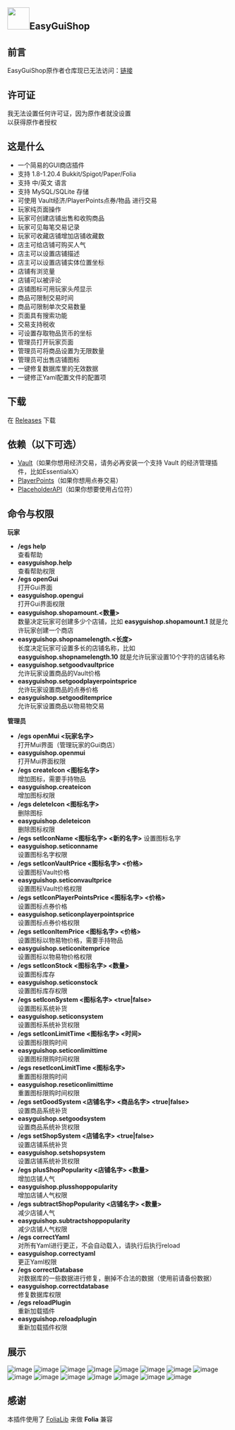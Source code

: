 ## <img height="50" src="images/icon.png" width="50"/>EasyGuiShop



## 前言
EasyGuiShop原作者仓库现已无法访问：[链接](https://github.com/ZhangYang0204/easy-gui-shop/)  

## 许可证
我无法设置任何许可证，因为原作者就没设置  
以获得原作者授权

## 这是什么
- 一个简易的GUI商店插件
- 支持 1.8-1.20.4 Bukkit/Spigot/Paper/Folia
- 支持 中/英文 语言
- 支持 MySQL/SQLite 存储
- 可使用 Vault经济/PlayerPoints点券/物品 进行交易
- 玩家纯页面操作
- 玩家可创建店铺出售和收购商品
- 玩家可见每笔交易记录
- 玩家可收藏店铺增加店铺收藏数
- 店主可给店铺可购买人气
- 店主可以设置店铺描述
- 店主可以设置店铺实体位置坐标
- 店铺有浏览量
- 店铺可以被评论
- 店铺图标可用玩家头颅显示
- 商品可限制交易时间
- 商品可限制单次交易数量
- 页面具有搜索功能
- 交易支持税收
- 可设置存取物品货币的坐标
- 管理员打开玩家页面
- 管理员可将商品设置为无限数量
- 管理员可出售店铺图标
- 一键修复数据库里的无效数据
- 一键修正Yaml配置文件的配置项
  
## 下载
在 [Releases](https://github.com/WarSkyGod/easy-gui-shop/releases) 下载

## 依赖（以下可选）
- [Vault](https://www.spigotmc.org/resources/vault.34315/)（如果你想用经济交易，请务必再安装一个支持 Vault 的经济管理插件，比如EssentialsX）
- [PlayerPoints](https://www.spigotmc.org/resources/playerpoints.80745/)（如果你想用点券交易）
- [PlaceholderAPI](https://www.spigotmc.org/resources/placeholderapi.6245/)（如果你想要使用占位符）

## 命令与权限
**玩家**
- **/egs help**  
查看帮助
- **easyguishop.help**  
查看帮助权限
- **/egs openGui**  
打开Gui界面  
- **easyguishop.opengui**  
打开Gui界面权限
- **easyguishop.shopamount.<数量>**  
数量决定玩家可创建多少个店铺，比如 **easyguishop.shopamount.1** 就是允许玩家创建一个商店
- **easyguishop.shopnamelength.<长度>**  
长度决定玩家可设置多长的店铺名称，比如 **easyguishop.shopnamelength.10** 就是允许玩家设置10个字符的店铺名称
- **easyguishop.setgoodvaultprice**  
允许玩家设置商品的Vault价格
- **easyguishop.setgoodplayerpointsprice**  
允许玩家设置商品的点券价格
- **easyguishop.setgooditemprice**  
允许玩家设置商品以物易物交易

**管理员**
- **/egs openMui <玩家名字>**  
打开Mui界面（管理玩家的Gui商店）
- **easyguishop.openmui**  
打开Mui界面权限
- **/egs createIcon <图标名字>**  
增加图标，需要手持物品
- **easyguishop.createicon**  
增加图标权限
- **/egs deleteIcon <图标名字>**  
  删除图标
- **easyguishop.deleteicon**  
删除图标权限
- **/egs setIconName <图标名字> <新的名字>**
设置图标名字
- **easyguishop.seticonname**  
设置图标名字权限
- **/egs setIconVaultPrice <图标名字> <价格>**  
设置图标Vault价格
- **easyguishop.seticonvaultprice**  
设置图标Vault价格权限
- **/egs setIconPlayerPointsPrice <图标名字> <价格>**  
设置图标点券价格
- **easyguishop.seticonplayerpointsprice**  
设置图标点券价格权限
- **/egs setIconItemPrice <图标名字> <价格>**  
设置图标以物易物价格，需要手持物品
- **easyguishop.seticonitemprice**  
设置图标以物易物价格权限
- **/egs setIconStock <图标名字> <数量>**  
设置图标库存
- **easyguishop.seticonstock**  
设置图标库存权限
- **/egs setIconSystem <图标名字> <true|false>**  
设置图标系统补货
- **easyguishop.seticonsystem**  
设置图标系统补货权限
- **/egs setIconLimitTime <图标名字> <时间>**  
设置图标限购时间
- **easyguishop.seticonlimittime**  
设置图标限购时间权限
- **/egs resetIconLimitTime <图标名字>**  
重置图标限购时间
- **easyguishop.reseticonlimittime**  
重置图标限购时间权限
- **/egs setGoodSystem <店铺名字> <商品名字> <true|false>**  
设置商品系统补货
- **easyguishop.setgoodsystem**  
设置商品系统补货权限
- **/egs setShopSystem <店铺名字> <true|false>**  
设置店铺系统补货
- **easyguishop.setshopsystem**  
设置店铺系统补货权限
- **/egs plusShopPopularity <店铺名字> <数量>**  
增加店铺人气
- **easyguishop.plusshoppopularity**  
增加店铺人气权限
- **/egs subtractShopPopularity <店铺名字> <数量>**  
减少店铺人气
- **easyguishop.subtractshoppopularity**  
减少店铺人气权限
- **/egs correctYaml**  
对所有Yaml进行更正，不会自动载入，请执行后执行reload
- **easyguishop.correctyaml**  
更正Yaml权限
- **/egs correctDatabase**  
对数据库的一些数据进行修复，删掉不合法的数据（使用前请备份数据）
- **easyguishop.correctdatabase**  
修复数据库权限
- **/egs reloadPlugin**  
重新加载插件
- **easyguishop.reloadplugin**  
重新加载插件权限

## 展示
![image](images/图片展示1.png)
![image](images/图片展示2.png)
![image](images/图片展示3.png)
![image](images/图片展示4.png)
![image](images/图片展示5.png)
![image](images/图片展示6.png)
![image](images/图片展示7.png)
![image](images/图片展示8.png)
![image](images/图片展示9.png)
![image](images/图片展示10.png)
![image](images/图片展示11.png)
![image](images/图片展示12.png)
![image](images/图片展示13.png)
![image](images/图片展示14.png)
![image](images/图片展示15.png)

## 感谢
本插件使用了 [FoliaLib](https://github.com/handyplus/FoliaLib) 来做 **Folia** 兼容  
